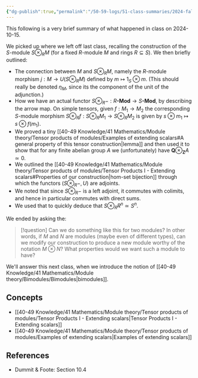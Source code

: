```yaml
---
{"dg-publish":true,"permalink":"/50-59-logs/51-class-summaries/2024-fall/math-561/2024-10/2024-10-15/","updated":"2024-10-15T12:57:52-07:00"}
---
```


This following is a very brief summary of what happened in class on 2024-10-15.

We picked up where we left off last class, recalling the construction of the $S$-module $S\otimes_R M$ (for a fixed $R$-module $M$ and rings $R\subseteq S$). We then briefly outlined:
- The connection between $M$ and $S\otimes_R M$, namely the $R$-module morphism $j:M\to U(S\otimes_R M$) defined by $m\mapsto 1_S\otimes m$. (This should really be denoted $\eta_M$, since its the component of the unit of the adjunction.)
- How we have an actual functor $S\otimes_R -:R\textbf{-Mod}\to S\textbf{-Mod}$, by describing the arrow map. On simple tensors, given $f:M_1\to M_2$ the corresponding $S$-module morphism $S\otimes_R f:S\otimes_R M_1\to S\otimes_R M_2$ is given by $s\otimes m_1\mapsto s\otimes f(m_1)$.
- We proved a tiny [[40-49 Knowledge/41 Mathematics/Module theory/Tensor products of modules/Examples of extending scalars#A general property of this tensor construction\|lemma]] and then used it to show that for any finite abelian group $A$ we (unfortunately) have $\mathbf{Q}\otimes_{\mathbf{Z}} A\simeq 0$.
- We outlined the [[40-49 Knowledge/41 Mathematics/Module theory/Tensor products of modules/Tensor Products I - Extending scalars#Properties of our construction\|hom-set bijection]] through which the functors $(S\otimes_R - , U)$ are adjoints.
- We noted that since $S\otimes_R -$ is a left adjoint, it commutes with colimits, and hence in particular commutes with direct sums.
- We used that to quickly deduce that $S\otimes_R R^n \simeq S^n$.

We ended by asking the:

> [!question]
> Can we do something like this for two modules? In other words, if $M$ and $N$ are modules (maybe even of different types), can we modify our construction to produce a new module worthy of the notation $M\otimes N$? What properties would we want such a module to have?

We'll answer this next class, when we introduce the notion of [[40-49 Knowledge/41 Mathematics/Module theory/Bimodules/Bimodules\|bimodules]].
## Concepts

- [[40-49 Knowledge/41 Mathematics/Module theory/Tensor products of modules/Tensor Products I - Extending scalars\|Tensor Products I - Extending scalars]]
- [[40-49 Knowledge/41 Mathematics/Module theory/Tensor products of modules/Examples of extending scalars\|Examples of extending scalars]]

## References

- Dummit & Foote: Section 10.4